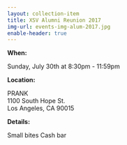 ```yaml
---
layout: collection-item
title: XSV Alumni Reunion 2017
img-url: events-img-alum-2017.jpg
enable-header: true
---
```

**When:**

Sunday, July 30th at 8:30pm - 11:59pm

**Location:** 

PRANK  
1100 South Hope St.  
Los Angeles, CA 90015

**Details:**

Small bites 
Cash bar 